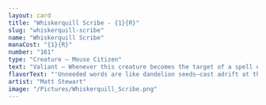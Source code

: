 ```yaml
---
layout: card
title: "Whiskerquill Scribe - {1}{R}"
slug: "whiskerquill-scribe"
name: "Whiskerquill Scribe"
manaCost: "{1}{R}"
number: "161"
type: "Creature — Mouse Citizen"
text: "Valiant — Whenever this creature becomes the target of a spell or ability you control for the first time each turn, you may discard a card. If you do, draw a card."
flavorText: "'Unneeded words are like dandelion seeds—cast adrift at the slightest whiff of scrutiny, only to find purchase and thrive where you least expect.'\n—Myrtle, Valley scribe"
artist: "Matt Stewart"
image: "/Pictures/Whiskerquill_Scribe.png"
---
```


